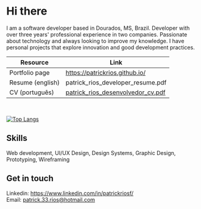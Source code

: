 # Hi there
I am a software developer based in Dourados, MS, Brazil. Developer with over three years' professional experience in two
companies. Passionate about technology and always looking to
improve my knowledge. I have personal projects that explore
innovation and good development practices.

| Resource | Link |
| ------ | ------ |
| Portfolio page   | <a href="https://patrickrios.github.io/" target="_blank">https://patrickrios.github.io/</a> |
| Resume (english) | <a hhref="https://patrickrios.github.io/files/patrick_rios_developer_resume.pdf">patrick_rios_developer_resume.pdf</a> |
| CV (português)   | <a href="https://patrickrios.github.io/files/patrick_rios_desenvolvedor_cv.pdf">patrick_rios_desenvolvedor_cv.pdf</a> |

</br>

[![Top Langs](https://github-readme-stats.vercel.app/api/top-langs/?username=patrickrios&layout=compact&langs_count=15)](https://github.com/anuraghazra/github-readme-stats)

## Skills
Web development, UI/UX Design, Design Systems, Graphic Design, Prototyping, Wireframing

## Get in touch
Linkedin: <a href="https://www.linkedin.com/in/patrickriosf/">https://www.linkedin.com/in/patrickriosf/</a>
<br/>
Email: <a href="mailto:patrick.33.rios@hotmail.com">patrick.33.rios@hotmail.com</a>
